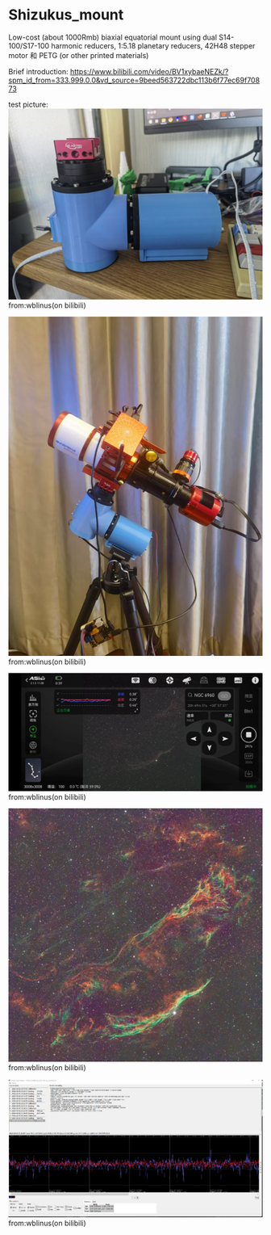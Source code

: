 # Shizukus_mount
Low-cost (about 1000Rmb) biaxial equatorial mount using dual S14-100/S17-100 harmonic reducers, 1:5.18 planetary reducers, 42H48 stepper motor 和 PETG (or other printed materials)  

Brief introduction: https://www.bilibili.com/video/BV1xybaeNEZk/?spm_id_from=333.999.0.0&vd_source=9beed563722dbc113b6f77ec69f70873  

test picture:  
![image](https://github.com/Shizuku-theblackrain/Shizukus_mount/blob/main/test_pic/wblinus_1.jpg)  
from:wblinus(on bilibili)  

![image](https://github.com/Shizuku-theblackrain/Shizukus_mount/blob/main/test_pic/wblinus_2.jpg)  
from:wblinus(on bilibili)  

![image](https://github.com/Shizuku-theblackrain/Shizukus_mount/blob/main/test_pic/wblinus_3.jpg)  
from:wblinus(on bilibili)  

![image](https://github.com/Shizuku-theblackrain/Shizukus_mount/blob/main/test_pic/wblinus_4.jpg)  
from:wblinus(on bilibili)  

![image](https://github.com/Shizuku-theblackrain/Shizukus_mount/blob/main/test_pic/wblinus_5.jpg)  
from:wblinus(on bilibili) 

